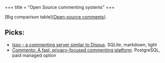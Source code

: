+++
title = "Open Source commenting systems"
+++


[Big comparison table]([Open-source comments](https://lisakov.com/projects/open-source-comments/)).

## Picks:
- [Isso – a commenting server similar to Disqus](https://posativ.org/isso/). SQLite, markdown, light
- [Commento: A fast, privacy-focused commenting platform](https://commento.io/). PostgreSQL, paid managed option
